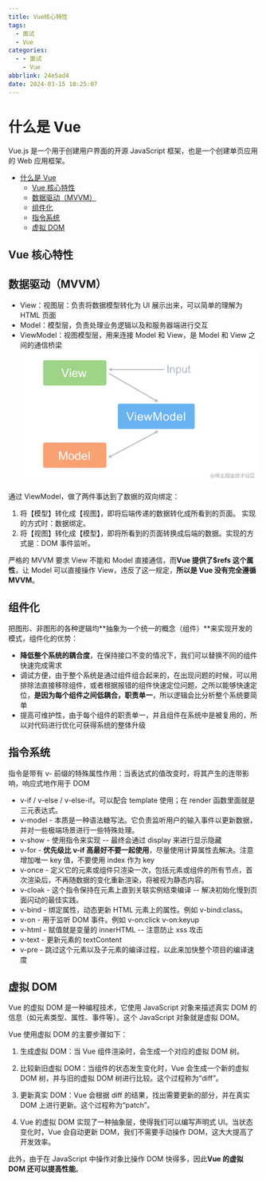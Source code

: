 ```yaml
---
title: Vue核心特性
tags:
  - 面试
  - Vue
categories:
  - - 面试
    - Vue
abbrlink: 24e5ad4
date: 2024-03-15 10:25:07
---
```


<!-- @format -->

# 什么是 Vue

Vue.js 是一个用于创建用户界面的开源 JavaScript 框架，也是一个创建单页应用的 Web 应用框架。

- [什么是 Vue](#什么是-vue)
  - [Vue 核心特性](#vue-核心特性)
  - [数据驱动（MVVM）](#数据驱动mvvm)
  - [组件化](#组件化)
  - [指令系统](#指令系统)
  - [虚拟 DOM](#虚拟-dom)
  <!--more-->

## Vue 核心特性

## 数据驱动（MVVM）

- View：视图层：负责将数据模型转化为 UI 展示出来，可以简单的理解为 HTML 页面
- Model：模型层，负责处理业务逻辑以及和服务器端进行交互
- ViewModel：视图模型层，用来连接 Model 和 View，是 Model 和 View 之间的通信桥梁
  ![数据驱动MVVM](../images/blog-2024-03-20-10-33-08.png)

通过 ViewModel，做了两件事达到了数据的双向绑定：

1. 将【模型】转化成【视图】，即将后端传递的数据转化成所看到的页面。 实现的方式时：数据绑定。
2. 将【视图】转化成【模型】，即将所看到的页面转换成后端的数据。实现的方式是：DOM 事件监听。

严格的 MVVM 要求 View 不能和 Model 直接通信，而**Vue 提供了$refs 这个属性**，让 Model 可以直接操作 View，违反了这一规定，**所以是 Vue 没有完全遵循 MVVM**。

## 组件化

把图形、非图形的各种逻辑均**抽象为一个统一的概念（组件）**来实现开发的模式，组件化的优势：

- **降低整个系统的耦合度**，在保持接口不变的情况下，我们可以替换不同的组件快速完成需求
- 调试方便，由于整个系统是通过组件组合起来的，在出现问题的时候，可以用排除法直接移除组件，或者根据报错的组件快速定位问题，之所以能够快速定位，**是因为每个组件之间低耦合，职责单一**，所以逻辑会比分析整个系统要简单
- 提高可维护性，由于每个组件的职责单一，并且组件在系统中是被复用的，所以对代码进行优化可获得系统的整体升级

## 指令系统

指令是带有 v- 前缀的特殊属性作用：当表达式的值改变时，将其产生的连带影响，响应式地作用于 DOM

- v-if / v-else / v-else-if。可以配合 template 使用；在 render 函数里面就是三元表达式。
- v-model - 本质是一种语法糖写法。它负责监听用户的输入事件以更新数据，并对一些极端场景进行一些特殊处理。
- v-show - 使用指令来实现 -- 最终会通过 display 来进行显示隐藏
- v-for - **优先级比 v-if 高最好不要一起使用**，尽量使用计算属性去解决。注意增加唯一 key 值，不要使用 index 作为 key
- v-once - 定义它的元素或组件只渲染一次，包括元素或组件的所有节点，首次渲染后，不再随数据的变化重新渲染，将被视为静态内容。
- v-cloak - 这个指令保持在元素上直到关联实例结束编译 -- 解决初始化慢到页面闪动的最佳实践。
- v-bind - 绑定属性，动态更新 HTML 元素上的属性。例如 v-bind:class。
- v-on - 用于监听 DOM 事件。例如 v-on:click v-on:keyup
- v-html - 赋值就是变量的 innerHTML -- 注意防止 xss 攻击
- v-text - 更新元素的 textContent
- v-pre - 跳过这个元素以及子元素的编译过程，以此来加快整个项目的编译速度

## 虚拟 DOM

Vue 的虚拟 DOM 是一种编程技术，它使用 JavaScript 对象来描述真实 DOM 的信息（如元素类型、属性、事件等）。这个 JavaScript 对象就是虚拟 DOM。

Vue 使用虚拟 DOM 的主要步骤如下：

1. 生成虚拟 DOM：当 Vue 组件渲染时，会生成一个对应的虚拟 DOM 树。

2. 比较新旧虚拟 DOM：当组件的状态发生变化时，Vue 会生成一个新的虚拟 DOM 树，并与旧的虚拟 DOM 树进行比较。这个过程称为“diff”。

3. 更新真实 DOM：Vue 会根据 diff 的结果，找出需要更新的部分，并在真实 DOM 上进行更新。这个过程称为“patch”。

4. Vue 的虚拟 DOM 实现了一种抽象层，使得我们可以编写声明式 UI。当状态变化时，Vue 会自动更新 DOM，我们不需要手动操作 DOM，这大大提高了开发效率。

此外，由于在 JavaScript 中操作对象比操作 DOM 快得多，因此**Vue 的虚拟 DOM 还可以提高性能**。
